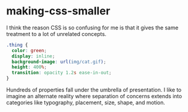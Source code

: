 # making-css-smaller

I think the reason CSS is so confusing for me is that it gives the same treatment to a lot of unrelated concepts.

```css
.thing {
  color: green;
  display: inline;
  background-image: url(img/cat.gif);
  height: 400%;
  transition: opacity 1.2s ease-in-out;
}
```

Hundreds of properties fall under the umbrella of presentation. I like to imagine an alternate reality where separation of concerns extends into categories like typography, placement, size, shape, and motion.
